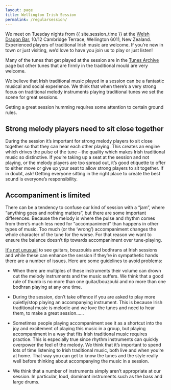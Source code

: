 ```yaml
---
layout: page
title: Wellington Irish Session
permalink: /regularsession/
---
```

We meet on Tuesday nights from {{ site.session_time }} at the <a href="/dragon/">Welsh Dragon Bar</a>, 10/12 Cambridge Terrace, Wellington 6011, New Zealand. Experienced players of traditional Irish music are welcome. If you’re new in town or just visiting, we’d love to have you join us to play or just listen!

Many of the tunes that get played at the session are in the <a href="/tunes_archive/">Tunes Archive</a> page but other tunes that are firmly in the traditional mould are very welcome.

We believe that Irish traditional music played in a session can be a fantastic musical and social experience. We think that when there’s a very strong focus on traditional melody instruments playing traditional tunes we set the scene for great sessions.

Getting a great session humming requires some attention to certain ground rules.

Strong melody players need to sit close together
------------

During the session it’s important for strong melody players to sit close together so that they can hear each other playing. This creates an engine which drives the pulse of the tune – the quality which makes Irish traditional music so distinctive. If you’re taking up a seat at the session and not playing, or the melody players are too spread out, it’s good etiquette to offer to either move or give up your seat to allow strong players to sit together. If in doubt, ask!  Getting everyone sitting in the right place to create the best sound is everyone’s responsibility.

Accompaniment is limited
-------------

There can be a tendency to confuse our kind of session with a “jam”, where “anything goes and nothing matters”, but there are some important differences. Because the melody is where the pulse and rhythm comes from there’s much less need for “accompaniment” than happens in other types of music. Too much (or the ‘wrong’) accompaniment changes the whole character of the tune for the worse. For that reason we want to ensure the balance doesn’t tip towards accompaniment over tune-playing.

<a href="https://www.youtube.com/watch?v=BQLdUDEb8E0">It's not unusual</a> to see guitars, bouzoukis and bodhrans at Irish sessions and while these can enhance the session if they’re in sympathetic hands there are a number of issues.  Here are some guidelines to avoid problems:

* When there are multiples of these instruments their volume can drown out the melody instruments and the music suffers. We think that a good rule of thumb is no more than one guitar/bouzouki and no more than one bodhran playing at any one time.

* During the session, don’t take offence if you are asked to play more quietly/stop playing an accompanying instrument. This is because Irish traditional music is melodic and we love the tunes and need to hear them, to make a great session……

* Sometimes people playing accompaniment see it as a shortcut into the joy and excitement of playing this music in a group, but playing accompaniment in a way that fits Irish traditional music requires practice. This is especially true since rhythm instruments can quickly overpower the feel of the melody. We think that it’s important to spend lots of time listening to Irish traditional music, both live and when you’re at home. That way you can get to know the tunes and the style really well before thinking about accompanying the music in a session.

* We think that a number of instruments simply aren’t appropriate at our session. In particular, loud, dominant instruments such as the bass and large drums.
